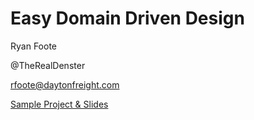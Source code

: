 # Easy Domain Driven Design

Ryan Foote

@TheRealDenster

rfoote@daytonfreight.com

[Sample Project & Slides](https://github.com/footedr/easyddd)

